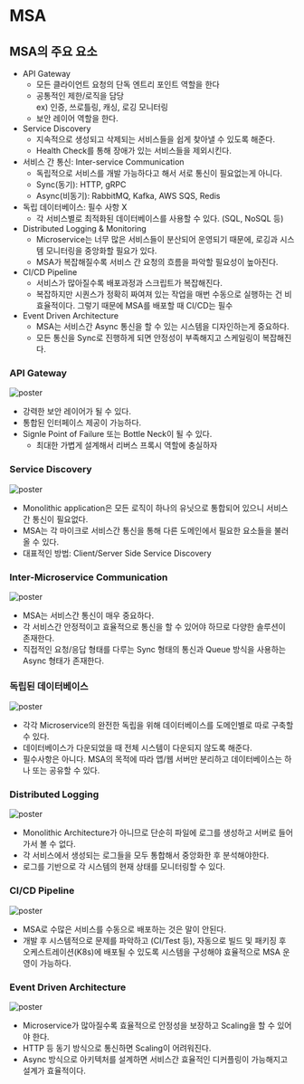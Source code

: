 # MSA

## MSA의 주요 요소

- API Gateway
  - 모든 클라이언트 요청의 단독 엔트리 포인트 역할을 한다
  - 공통적인 제한/로직을 담당  
    ex) 인증, 쓰로틀링, 캐싱, 로깅 모니터링
  - 보안 레이어 역할을 한다.
- Service Discovery
  - 지속적으로 생성되고 삭제되는 서비스들을 쉽게 찾아낼 수 있도록 해준다.
  - Health Check를 통해 장애가 있는 서비스들을 제외시킨다.
- 서비스 간 통신: Inter-service Communication
  - 독립적으로 서비스를 개발 가능하다고 해서 서로 통신이 필요없는게 아니다.
  - Sync(동기): HTTP, gRPC
  - Async(비동기): RabbitMQ, Kafka, AWS SQS, Redis
- 독립 데이터베이스: 필수 사항 X
  - 각 서비스별로 최적화된 데이터베이스를 사용할 수 있다. (SQL, NoSQL 등)
- Distributed Logging & Monitoring
  - Microservice는 너무 많은 서비스들이 분산되어 운영되기 때문에, 로깅과 시스템 모니터링을 중앙화할 필요가 있다.
  - MSA가 복잡해질수록 서비스 간 요청의 흐름을 파악할 필요성이 높아진다.
- CI/CD Pipeline
  - 서비스가 많아질수록 배포과정과 스크립트가 복잡해진다.
  - 복잡하지만 시퀀스가 정확히 짜여져 있는 작업을 매번 수동으로 실행하는 건 비효율적이다. 그렇기 때문에 MSA를 배포할 때 CI/CD는 필수
- Event Driven Architecture
  - MSA는 서비스간 Async 통신을 할 수 있는 시스템을 디자인하는게 중요하다.
  - 모든 통신을 Sync로 진행하게 되면 안정성이 부족해지고 스케일링이 복잡해진다.

### API Gateway

![poster](./images/api-gateway.png)

- 강력한 보안 레이어가 될 수 있다.
- 통합된 인터페이스 제공이 가능하다.
- Signle Point of Failure 또는 Bottle Neck이 될 수 있다.
  - 최대한 가볍게 설계해서 리버스 프록시 역할에 충실하자

### Service Discovery

![poster](./images/service-discovery.png)

- Monolithic application은 모든 로직이 하나의 유닛으로 통합되어 있으니 서비스간 통신이 필요없다.
- MSA는 각 마이크로 서비스간 통신을 통해 다른 도메인에서 필요한 요소들을 불러올 수 있다.
- 대표적인 방법: Client/Server Side Service Discovery

### Inter-Microservice Communication

![poster](./images/inter-microservice-communication.png)

- MSA는 서비스간 통신이 매우 중요하다.
- 각 서비스간 안정적이고 효율적으로 통신을 할 수 있어야 하므로 다양한 솔루션이 존재한다.
- 직접적인 요청/응답 형태를 다루는 Sync 형태의 통신과 Queue 방식을 사용하는 Async 형태가 존재한다.

### 독립된 데이터베이스

![poster](./images/indepedent-db.png)

- 각각 Microservice의 완전한 독립을 위해 데이터베이스를 도메인별로 따로 구축할 수 있다.
- 데이터베이스가 다운되었을 때 전체 시스템이 다운되지 않도록 해준다.
- 필수사항은 아니다. MSA의 목적에 따라 앱/웹 서버만 분리하고 데이터베이스는 하나 또는 공유할 수 있다.

### Distributed Logging

![poster](./images/distributed-logging.png)

- Monolithic Architecture가 아니므로 단순히 파일에 로그를 생성하고 서버로 들어가서 볼 수 없다.
- 각 서비스에서 생성되는 로그들을 모두 통합해서 중앙화한 후 분석해야한다.
- 로그를 기반으로 각 시스템의 현재 상태를 모니터링할 수 있다.

### CI/CD Pipeline

![poster](./images/ci-cd.png)

- MSA로 수많은 서비스를 수동으로 배포하는 것은 말이 안된다.
- 개발 후 시스템적으로 문제를 파악하고 (CI/Test 등), 자동으로 빌드 및 패키징 후 오케스트레이션(K8s)에 배포될 수 있도록 시스템을 구성해야 효율적으로 MSA 운영이 가능하다.

### Event Driven Architecture

![poster](./images/eda.png)

- Microservice가 많아질수록 효율적으로 안정성을 보장하고 Scaling을 할 수 있어야 한다.
- HTTP 등 동기 방식으로 통신하면 Scaling이 어려워진다.
- Async 방식으로 아키텍처를 설계하면 서비스간 효율적인 디커플링이 가능해지고 설계가 효율적이다.
